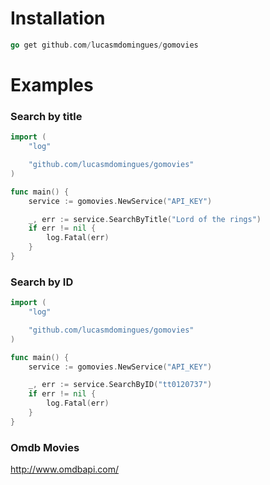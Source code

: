 # Installation

```go 
go get github.com/lucasmdomingues/gomovies
```

# Examples

### Search by title

```go
import (
	"log"

	"github.com/lucasmdomingues/gomovies"
)

func main() {
	service := gomovies.NewService("API_KEY")

	_, err := service.SearchByTitle("Lord of the rings")
	if err != nil {
		log.Fatal(err)
	}
}
```

### Search by ID

```go
import (
	"log"

	"github.com/lucasmdomingues/gomovies"
)

func main() {
	service := gomovies.NewService("API_KEY")

	_, err := service.SearchByID("tt0120737")
	if err != nil {
		log.Fatal(err)
	}
} 
```

### Omdb Movies
http://www.omdbapi.com/
